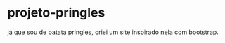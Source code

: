 # projeto-pringles
<p>já que sou de batata pringles, criei um site inspirado nela com bootstrap.</p>
